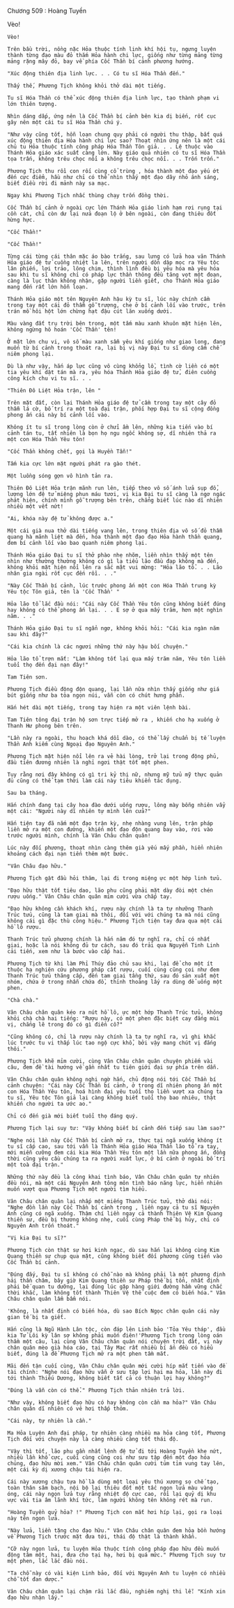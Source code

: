 




Chương 509 : Hoàng Tuyền


Vèo!

	Vèo!

	Trên bầu trời, nồng nặc Hỏa thuộc tính linh khí hội tụ, ngưng luyện thành từng đạo màu đỏ thắm Hỏa hành chi lực, giống như từng mảng từng mảng rặng mây đỏ, bay về phía Cốc Thần bí cảnh phương hướng.

	"Xúc động thiên địa linh lực. . . Có tu sĩ Hóa Thần đến."

	Thấy thế, Phương Tịch không khỏi thở dài một tiếng.

	Tu sĩ Hóa Thần có thể xúc động thiên địa linh lực, tạo thành phạm vi lớn thiên tượng.

	Nhìn dáng dấp, ứng nên là Cốc Thần bí cảnh bên kia dị biến, rốt cục gây nên một cái tu sĩ Hóa Thần chú ý.

	"Như vậy cũng tốt, hỗn loạn chung quy phải có người thu thập, bất quá xúc động thiên địa Hỏa hành chi lực sao? Thoạt nhìn ứng nên là một cái chủ tu Hỏa thuộc tính công pháp Hóa Thần Tôn giả. . . Lệ thuộc vào Thánh Hỏa giáo xác suất càng lớn. Này giáo quả nhiên có tu sĩ Hóa Thần tọa trấn, không trêu chọc nổi a không trêu chọc nổi. . . Trốn trốn."

	Phương Tịch thu rồi con rối cùng cổ trùng , hóa thành một đạo yếu ớt đến cực điểm, hầu như chỉ có thể nhìn thấy một đạo dây nhỏ ánh sáng, biết điều rời đi mảnh này sa mạc.

	Ngay khi Phương Tịch nhấc thùng chạy trốn đồng thời.

	Cốc Thần bí cảnh ở ngoài cực lớn Thánh Hỏa giáo linh hạm rơi rụng tại cồn cát, chỉ còn dư lại nửa đoạn lộ ở bên ngoài, còn đang thiêu đốt hừng hực.

	"Cốc Thần!"

	"Cốc Thần!"

	Từng cái từng cái thân mặc áo bào trắng, sau lưng có lửa hoa văn Thánh Hỏa giáo đệ tử cuồng nhiệt la lên, trên người dồn dập mọc ra Yêu tộc lân phiến, lợi trảo, lông chim, thình lình đều bị yêu hóa mà yêu hóa sau khi tu sĩ không chỉ có pháp lực thần thông đều tăng vọt một đoạn, càng là lục thân không nhận, gặp người liền giết, cho Thánh Hỏa giáo mang đến rất lớn hỗn loạn.

	Thánh Hỏa giáo một tên Nguyên Anh hậu kỳ tu sĩ, lúc này chính cầm trong tay một cái đỏ thẫm gỗ trượng, che ở bí cảnh lối vào trước, trên trán mồ hôi hột lớn chừng hạt đậu cút lăn xuống dưới.

	Màu vàng đất trụ trời bên trong, một tấm màu xanh khuôn mặt hiện lên, không ngừng hô hoán 'Cốc Thần' tên!

	Ở mặt lớn chu vi, vô số màu xanh sẫm yêu khí giống như giao long, đang muốn từ bí cảnh trong thoát ra, lại bị vị này Đại tu sĩ dùng cấm chế niêm phong lại.

	Dù là như vậy, hắn áp lực cũng vô cùng khổng lồ, tình cờ liền có một tia yêu khí dật tán mà ra, yêu hóa Thánh Hỏa giáo đệ tử, điên cuồng công kích chu vi tu sĩ. . .

	"Thiên Đô Liệt Hỏa trận, lên "

	Trên mặt đất, còn lại Thánh Hỏa giáo đệ tử cầm trong tay một cây đỏ thẫm lá cờ, bố trí ra một toà đại trận, phối hợp Đại tu sĩ cộng đồng phong ấn cái này bí cảnh lối vào.

	Không ít tu sĩ trong lòng còn ở chửi ầm lên, những kia tiến vào bí cảnh tán tu, tất nhiên là bọn họ ngu ngốc không sợ, dĩ nhiên thả ra một con Hóa Thần Yêu tôn!

	"Cốc Thần không chết, gọi là Huyền Tẫn!"

	Tấm kia cực lớn mặt người phát ra gào thét.

	Một luồng sóng gợn vô hình tản ra.

	Thiên Đô Liệt Hỏa trận mãnh run lên, tiếp theo vô số ánh lửa sụp đổ, lượng lớn đệ tử miệng phun máu tươi, vị kia Đại tu sĩ càng là ngơ ngác phát hiện, chính mình gỗ trượng bên trên, chẳng biết lúc nào dĩ nhiên nhiều một vết nứt!

	"Ai, khóa này đệ tử không được a."

	Một cái già nua thở dài tiếng vang lên, trong thiên địa vô số đỏ thẫm quang hà mãnh liệt mà đến, hóa thành một đạo đạo Hỏa hành thần quang, đem bí cảnh lối vào bao quanh niêm phong lại.

	Thánh Hỏa giáo Đại tu sĩ thở phào nhẹ nhõm, liền nhìn thấy một tên nhìn như thường thường không có gì lạ tiểu lão đầu đạp không mà đến, không khỏi mặt hiện nổi lên ra sắc mặt vui mừng: "Hỏa lão tổ. . . Lão nhân gia ngài rốt cục đến rồi. . ."

	"Này Cốc Thần bí cảnh, lúc trước phong ấn một con Hóa Thần trung kỳ Yêu tộc Tôn giả, tên là 'Cốc Thần' "

	Hỏa lão tổ lắc đầu nói: "Cái này Cốc Thần Yêu tôn cũng không biết đúng hay không có thể phong ấn lại. . . E sợ ở qua mấy trăm, hơn một nghìn năm. . ."

	Thánh Hỏa giáo Đại tu sĩ ngẩn ngơ, không khỏi hỏi: "Cái kia ngàn năm sau khi đây?"

	"Cái kia chính là các ngươi những thứ này hậu bối chuyện."

	Hỏa lão tổ trợn mắt: "Làm không tốt lại qua mấy trăm năm, Yêu tôn liền tuổi thọ đến đại nạn đây!"

	Tam Tiên sơn.

	Phương Tịch điều động độn quang, lại lần nữa nhìn thấy giống như giá bút giống như ba tòa ngọn núi, vẫn còn có chút hưng phấn.

	Hắn hét dài một tiếng, trong tay hiện ra một viên lệnh bài.

	Tam Tiên tông đại trận hộ sơn trực tiếp mở ra , khiến cho hạ xuống ở Thanh Hư phong bên trên.

	"Lần này ra ngoài, thu hoạch khá dồi dào, có thể lấy chuẩn bị tế luyện Thần Anh kiếm cùng Ngoại đạo Nguyên Anh."

	Phương Tịch mặt hiện nổi lên ra vẻ hài lòng, trở lại trong động phủ, đầu tiên đương nhiên là nghỉ ngơi thật tốt một phen.

	Tuy rằng nơi đây không có gì tri kỷ thị nữ, nhưng mỹ tửu mỹ thực quản đủ cũng có thể tạm thời làm cái này tiêu khiển tác dụng.

	Sau ba tháng.

	Hắn chính đang tại cây hoa đào dưới uống rượu, lông mày bỗng nhiên vẩy một cái: "Người này dĩ nhiên tự mình lên cửa?"

	Hắn tiện tay đã nắm một đạo trận kỳ, nhẹ nhàng vung lên, trận pháp liền mở ra một con đường, khiến một đạo độn quang bay vào, rơi vào trước người mình, chính là Vân Châu chân quân!

	Lúc này đối phương, thoạt nhìn càng thêm già yếu mấy phần, hiển nhiên khoảng cách đại nạn tiến thêm một bước.

	"Vân Châu đạo hữu."

	Phương Tịch gật đầu hỏi thăm, lại đi trong miệng ực một hớp linh tửu.

	"Đạo hữu thật tốt tiêu dao, lão phu cũng phải mặt dày đòi một chén rượu uống." Vân Châu chân quân mỉm cười vừa chắp tay.

	"Đạo hữu không cần khách khí, rượu này chính là ta tự nhưỡng Thanh Trúc tửu, cũng là tam giai mà thôi, đối với với chúng ta mà nói cũng không cái gì đặc thù công hiệu." Phương Tịch tiện tay đưa qua một cái hồ lô rượu.

	Thanh Trúc tửu phương chính là hắn năm đó tự nghĩ ra, chỉ có nhất giai, hoặc là nói không đủ tư cách, sau đó trải qua Nguyễn Tinh Linh cải tiến, xem như là bước vào cấp hai.

	Phương Tịch từ khi làm Phỉ Thúy đảo chủ sau khi, lại để cho một ít thuộc hạ nghiên cứu phương pháp cất rượu, cuối cùng cũng coi như đem Thanh Trúc tửu thăng cấp, đến tam giai tầng thứ, sau đó sản xuất một nhóm, chứa ở trong nhẫn chứa đồ, thỉnh thoảng lấy ra dùng để uống một phen.

	"Chà chà."

	Vân Châu chân quân kéo ra nút hồ lô, ực một hớp Thanh Trúc tửu, không khỏi chà chà hai tiếng: "Rượu này, có một phen đặc biệt cay đắng mùi vị, chẳng lẽ trong đó có gì điển cố?"

	"Cũng không có, chỉ là rượu này chính là ta tự nghĩ ra, vì ghi khắc lúc trước tu vi thấp lúc tao ngộ cực khổ, bởi vậy mang chút vị đắng thôi."

	Phương Tịch khẽ mỉm cười, cùng Vân Châu chân quân chuyện phiếm vài câu, đem đề tài hướng về gần nhất tu tiên giới đại sự phía trên dẫn.

	Vân Châu chân quân không nghi ngờ hắn, chủ động nói tới Cốc Thần bí cảnh chuyện: "Cái này Cốc Thần bí cảnh, ở trong dĩ nhiên phong ấn một con Hóa Thần Yêu tôn, hoá hình đại yêu tuổi thọ liền vượt xa chúng ta tu sĩ, Yêu tộc Tôn giả lại càng không biết tuổi thọ bao nhiêu, thật khiến cho người ta ước ao."

	Chỉ có đến già mới biết tuổi thọ đáng quý.

	Phương Tịch lại suy tư: "Vậy không biết bí cảnh đến tiếp sau làm sao?"

	"Nghe nói lần này Cốc Thần bí cảnh mở ra, thực tại ngã xuống không ít tu sĩ cấp cao, sau tới vẫn là Thánh Hỏa giáo Hóa Thần lão tổ ra tay, mới miễn cưỡng đem cái kia Hóa Thần Yêu tôn một lần nữa phong ấn, đồng thời cũng yêu cầu chúng ta ra người xuất lực, ở bí cảnh ở ngoài bố trí một toà đại trận."

	Những thứ này đều là công khai tình báo, Vân Châu chân quân tự nhiên đều nói, mà một cái Nguyên Anh tông môn tình báo năng lực, hiển nhiên muốn vượt qua Phương Tịch một người tìm hiểu.

	Vân Châu chân quân lại nhấp một miếng Thanh Trúc tửu, thở dài nói: "Nghe đồn lần này Cốc Thần bí cảnh trong , liền ngay cả tu sĩ Nguyên Anh cũng có ngã xuống. Thậm chí liền ngay cả thành Thiên Vệ Kim Quang thiền sư, đều bị thương không nhẹ, cuối cùng Pháp thể bị hủy, chỉ có Nguyên Anh trốn thoát."

	"Vị kia Đại tu sĩ?"

	Phương Tịch còn thật sự hơi kinh ngạc, dù sau hắn lại không cùng Kim Quang thiền sư chụp qua mặt, cũng không biết đối phương cũng tiến vào Cốc Thần bí cảnh.

	"Đúng đấy, Đại tu sĩ không có chỗ nào mà không phải là một phương định hải thần châm, bây giờ Kim Quang thiền sư Pháp thể bị tổn, nhất định phải bế quan tu dưỡng, lại đúng lúc gặp hàng giới đường hầm vững chắc thời khắc, làm không tốt thành Thiên Vệ thế cuộc đem có biến hóa." Vân Châu chân quân lẩm bẩm nói.

	'Không, là nhất định có biến hóa, dù sao Bích Ngọc chân quân cái này gian tế bị ta giết.

	Hắn cũng là Ngũ Hành Lân tộc, còn đáp lên Linh bảo 'Tỏa Yêu tháp', đầu kia Tử Lôi kỳ lân sợ không phải muốn điên!'Phương Tịch trong lòng oán thầm một câu, lại cùng Vân Châu chân quân nói chuyện trời đất, vị này chân quân mèo già hóa cáo, tại Tây Mạc rất nhiều bí ẩn đều có hiểu biết, đúng là để Phương Tịch mở ra một phen tầm mắt.

	Mãi đến tận cuối cùng, Vân Châu chân quân mới cười híp mắt tiến vào đề tài chính: "Nghe nói đạo hữu vẫn ở sưu tập lợi hại ma hỏa, lần này đi tới thành Thiếu Dương, không biết tất cả có thuận lợi hay không?"

	"Đúng là vẫn còn có thể." Phương Tịch thản nhiên trả lời.

	"Như vậy, không biết đạo hữu có hay không còn cần ma hỏa?" Vân Châu chân quân dĩ nhiên có vẻ hơi thấp thỏm.

	"Cái này, tự nhiên là cần."

	Ma Hỏa Luyện Anh đại pháp, tự nhiên càng nhiều ma hỏa càng tốt, Phương Tịch đối với chuyện này là càng nhiều càng tốt thái độ.

	"Vậy thì tốt, lão phu gần nhất lệnh đệ tử đi tới Hoàng Tuyền khe nứt, nhiều lần khổ cực, cuối cùng cũng coi như sưu tập đến một đạo hỏa chủng, đạo hữu mời xem." Vân Châu chân quân cười tủm tỉm vung tay lên, một cái kỳ dị xương chậu tái hiện ra.

	Cái này xương chậu tựa hồ là dùng một loại yêu thú xương sọ chế tạo, toàn thân sâm bạch, nội bộ lại thiêu đốt một tấc ngọn lửa màu vàng óng, cái này ngọn lửa tuy rằng nhiệt độ cực cao, rồi lại quỷ dị khu vực vài tia âm lãnh khí tức, làm người không tên không rét mà run.

	"Hoàng Tuyền quỷ hỏa? !" Phương Tịch con mắt hơi híp lại, gọi ra loại này tên ngọn lửa.

	"Này lửa, liền tặng cho đạo hữu." Vân Châu chân quân đem hỏa bồn hướng về Phương Tịch trước mặt đưa tới, thái độ thật là thành khẩn.

	"Cỡ này ngọn lửa, tu luyện Hỏa thuộc tính công pháp đạo hữu đều muốn động tâm một, hai, đưa cho tại hạ, hơi bị quá mức." Phương Tịch suy tư một phen, lắc lắc đầu nói.

	"Ta chỗ này có vài kiện Linh bảo, đối với Nguyên Anh tu luyện có nhiều chỗ tốt đan dược."

	Vân Châu chân quân lại chậm rãi lắc đầu, nghiêm nghị thi lễ: "Kính xin đạo hữu nhận lấy."





